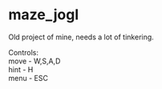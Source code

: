# maze_jogl

Old project of mine, needs a lot of tinkering.

Controls: \
move - W,S,A,D \
hint - H \
menu - ESC
